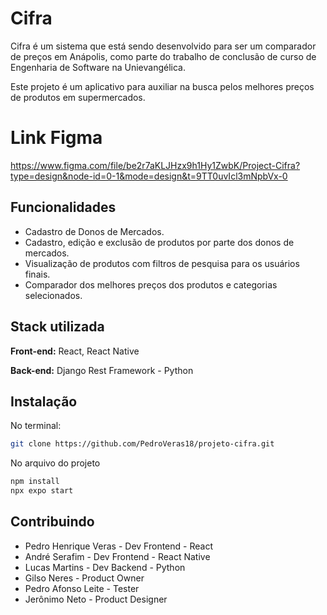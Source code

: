 # Cifra

Cifra é um sistema que está sendo desenvolvido para ser um comparador de preços em Anápolis, como parte do trabalho de conclusão de curso de Engenharia de Software na Unievangélica.

Este projeto é um aplicativo para auxiliar na busca pelos melhores preços de produtos em supermercados.

# Link Figma
https://www.figma.com/file/be2r7aKLJHzx9h1Hy1ZwbK/Project-Cifra?type=design&node-id=0-1&mode=design&t=9TT0uvIcl3mNpbVx-0

## Funcionalidades
- Cadastro de Donos de Mercados.
- Cadastro, edição e exclusão de produtos por parte dos donos de mercados.
- Visualização de produtos com filtros de pesquisa para os usuários finais.
- Comparador dos melhores preços dos produtos e categorias selecionados.

## Stack utilizada

**Front-end:** React, React Native

**Back-end:** Django Rest Framework - Python

## Instalação

No terminal:

```bash
git clone https://github.com/PedroVeras18/projeto-cifra.git
```
No arquivo do projeto
```bash
npm install
npx expo start
```

## Contribuindo

- Pedro Henrique Veras - Dev Frontend - React
- André Serafim - Dev Frontend - React Native
- Lucas Martins - Dev Backend - Python
- Gilso Neres - Product Owner
- Pedro Afonso Leite - Tester
- Jerônimo Neto - Product Designer
